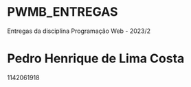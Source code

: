 # PWMB_ENTREGAS
Entregas da disciplina Programação Web - 2023/2
# Pedro Henrique de Lima Costa
1142061918
